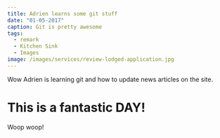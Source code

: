 ```yaml
---
title: Adrien learns some git stuff
date: "01-05-2017"
caption: Git is pretty awesome
tags: 
  - remark
  - Kitchen Sink
  - Images
image: /images/services/review-lodged-application.jpg
---
```

Wow Adrien is learning git and how to update news articles on the site.

# This is a fantastic DAY!
Woop woop!